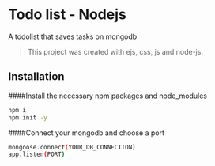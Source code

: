 # Todo list - Nodejs

A todolist that saves tasks on mongodb

>This project was created with ejs, css, js and node-js.


## Installation
####Install the necessary npm packages and node_modules
```bash
npm i
npm init -y
```

####Connect your mongodb and choose a port

```bash
mongoose.connect(YOUR_DB_CONNECTION)
app.listen(PORT)
```
